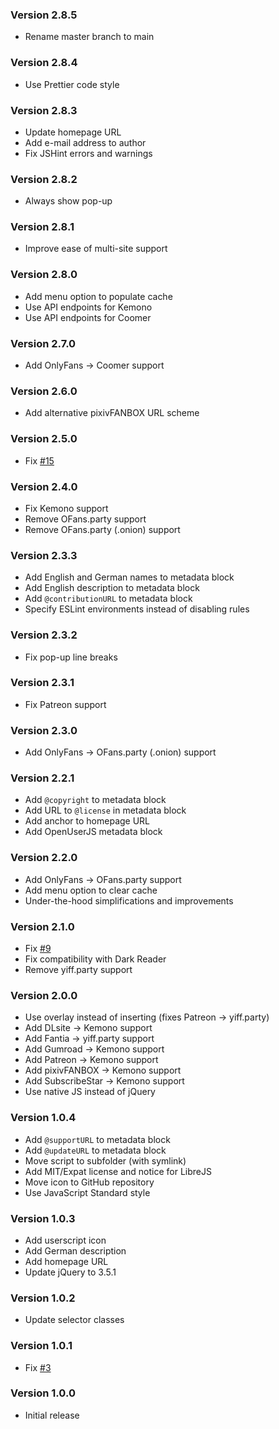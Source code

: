 ### Version 2.8.5

- Rename master branch to main

### Version 2.8.4

- Use Prettier code style

### Version 2.8.3

- Update homepage URL
- Add e-mail address to author
- Fix JSHint errors and warnings

### Version 2.8.2

- Always show pop-up

### Version 2.8.1

- Improve ease of multi-site support

### Version 2.8.0

- Add menu option to populate cache
- Use API endpoints for Kemono
- Use API endpoints for Coomer

### Version 2.7.0

- Add OnlyFans → Coomer support

### Version 2.6.0

- Add alternative pixivFANBOX URL scheme

### Version 2.5.0

- Fix [#15](https://github.com/TheLastZombie/userscripts/issues/15)

### Version 2.4.0

- Fix Kemono support
- Remove OFans.party support
- Remove OFans.party (.onion) support

### Version 2.3.3

- Add English and German names to metadata block
- Add English description to metadata block
- Add `@contributionURL` to metadata block
- Specify ESLint environments instead of disabling rules

### Version 2.3.2

- Fix pop-up line breaks

### Version 2.3.1

- Fix Patreon support

### Version 2.3.0

- Add OnlyFans → OFans.party (.onion) support

### Version 2.2.1

- Add `@copyright` to metadata block
- Add URL to `@license` in metadata block
- Add anchor to homepage URL
- Add OpenUserJS metadata block

### Version 2.2.0

- Add OnlyFans → OFans.party support
- Add menu option to clear cache
- Under-the-hood simplifications and improvements

### Version 2.1.0

- Fix [#9](https://github.com/TheLastZombie/userscripts/issues/9)
- Fix compatibility with Dark Reader
- Remove yiff.party support

### Version 2.0.0

- Use overlay instead of inserting (fixes Patreon → yiff.party)
- Add DLsite → Kemono support
- Add Fantia → yiff.party support
- Add Gumroad → Kemono support
- Add Patreon → Kemono support
- Add pixivFANBOX → Kemono support
- Add SubscribeStar → Kemono support
- Use native JS instead of jQuery

### Version 1.0.4

- Add `@supportURL` to metadata block
- Add `@updateURL` to metadata block
- Move script to subfolder (with symlink)
- Add MIT/Expat license and notice for LibreJS
- Move icon to GitHub repository
- Use JavaScript Standard style

### Version 1.0.3

- Add userscript icon
- Add German description
- Add homepage URL
- Update jQuery to 3.5.1

### Version 1.0.2

- Update selector classes

### Version 1.0.1

- Fix [#3](https://github.com/TheLastZombie/userscripts/issues/3)

### Version 1.0.0

- Initial release
